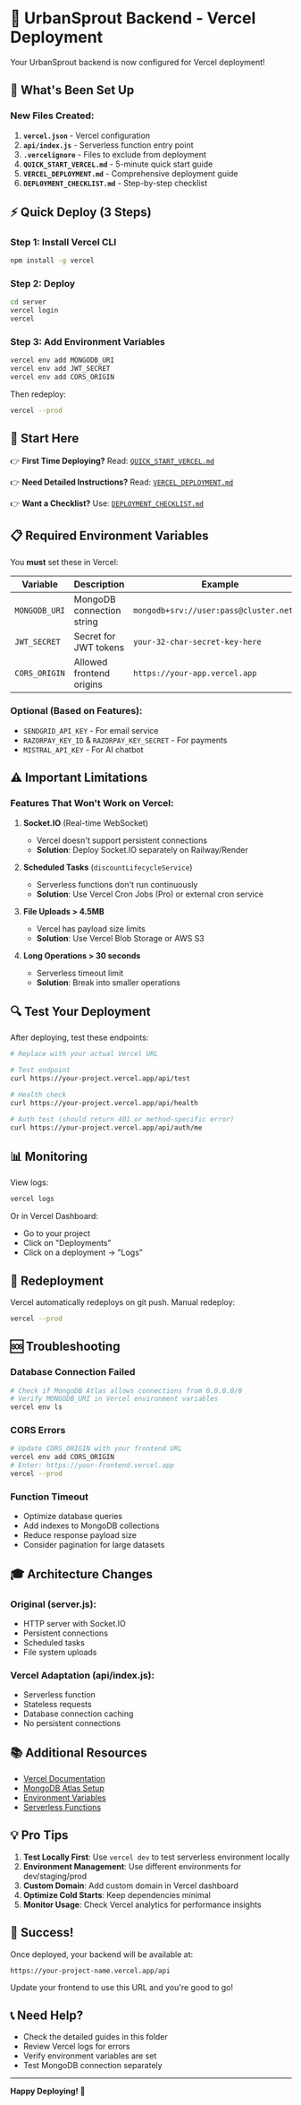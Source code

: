 # 🚀 UrbanSprout Backend - Vercel Deployment

Your UrbanSprout backend is now configured for Vercel deployment!

## 📁 What's Been Set Up

### New Files Created:
1. **`vercel.json`** - Vercel configuration
2. **`api/index.js`** - Serverless function entry point
3. **`.vercelignore`** - Files to exclude from deployment
4. **`QUICK_START_VERCEL.md`** - 5-minute quick start guide
5. **`VERCEL_DEPLOYMENT.md`** - Comprehensive deployment guide
6. **`DEPLOYMENT_CHECKLIST.md`** - Step-by-step checklist

## ⚡ Quick Deploy (3 Steps)

### Step 1: Install Vercel CLI
```bash
npm install -g vercel
```

### Step 2: Deploy
```bash
cd server
vercel login
vercel
```

### Step 3: Add Environment Variables
```bash
vercel env add MONGODB_URI
vercel env add JWT_SECRET
vercel env add CORS_ORIGIN
```

Then redeploy:
```bash
vercel --prod
```

## 🎯 Start Here

👉 **First Time Deploying?** Read: [`QUICK_START_VERCEL.md`](./QUICK_START_VERCEL.md)

👉 **Need Detailed Instructions?** Read: [`VERCEL_DEPLOYMENT.md`](./VERCEL_DEPLOYMENT.md)

👉 **Want a Checklist?** Use: [`DEPLOYMENT_CHECKLIST.md`](./DEPLOYMENT_CHECKLIST.md)

## 📋 Required Environment Variables

You **must** set these in Vercel:

| Variable | Description | Example |
|----------|-------------|---------|
| `MONGODB_URI` | MongoDB connection string | `mongodb+srv://user:pass@cluster.net/db` |
| `JWT_SECRET` | Secret for JWT tokens | `your-32-char-secret-key-here` |
| `CORS_ORIGIN` | Allowed frontend origins | `https://your-app.vercel.app` |

### Optional (Based on Features):
- `SENDGRID_API_KEY` - For email service
- `RAZORPAY_KEY_ID` & `RAZORPAY_KEY_SECRET` - For payments
- `MISTRAL_API_KEY` - For AI chatbot

## ⚠️ Important Limitations

### Features That Won't Work on Vercel:

1. **Socket.IO** (Real-time WebSocket)
   - Vercel doesn't support persistent connections
   - **Solution**: Deploy Socket.IO separately on Railway/Render

2. **Scheduled Tasks** (`discountLifecycleService`)
   - Serverless functions don't run continuously
   - **Solution**: Use Vercel Cron Jobs (Pro) or external cron service

3. **File Uploads > 4.5MB**
   - Vercel has payload size limits
   - **Solution**: Use Vercel Blob Storage or AWS S3

4. **Long Operations > 30 seconds**
   - Serverless timeout limit
   - **Solution**: Break into smaller operations

## 🔍 Test Your Deployment

After deploying, test these endpoints:

```bash
# Replace with your actual Vercel URL

# Test endpoint
curl https://your-project.vercel.app/api/test

# Health check
curl https://your-project.vercel.app/api/health

# Auth test (should return 401 or method-specific error)
curl https://your-project.vercel.app/api/auth/me
```

## 📊 Monitoring

View logs:
```bash
vercel logs
```

Or in Vercel Dashboard:
- Go to your project
- Click on "Deployments"
- Click on a deployment → "Logs"

## 🔄 Redeployment

Vercel automatically redeploys on git push. Manual redeploy:
```bash
vercel --prod
```

## 🆘 Troubleshooting

### Database Connection Failed
```bash
# Check if MongoDB Atlas allows connections from 0.0.0.0/0
# Verify MONGODB_URI in Vercel environment variables
vercel env ls
```

### CORS Errors
```bash
# Update CORS_ORIGIN with your frontend URL
vercel env add CORS_ORIGIN
# Enter: https://your-frontend.vercel.app
vercel --prod
```

### Function Timeout
- Optimize database queries
- Add indexes to MongoDB collections
- Reduce response payload size
- Consider pagination for large datasets

## 🎓 Architecture Changes

### Original (server.js):
- HTTP server with Socket.IO
- Persistent connections
- Scheduled tasks
- File system uploads

### Vercel Adaptation (api/index.js):
- Serverless function
- Stateless requests
- Database connection caching
- No persistent connections

## 📚 Additional Resources

- [Vercel Documentation](https://vercel.com/docs)
- [MongoDB Atlas Setup](https://www.mongodb.com/docs/atlas/)
- [Environment Variables](https://vercel.com/docs/projects/environment-variables)
- [Serverless Functions](https://vercel.com/docs/serverless-functions/introduction)

## 💡 Pro Tips

1. **Test Locally First**: Use `vercel dev` to test serverless environment locally
2. **Environment Management**: Use different environments for dev/staging/prod
3. **Custom Domain**: Add custom domain in Vercel dashboard
4. **Optimize Cold Starts**: Keep dependencies minimal
5. **Monitor Usage**: Check Vercel analytics for performance insights

## 🎉 Success!

Once deployed, your backend will be available at:
```
https://your-project-name.vercel.app/api
```

Update your frontend to use this URL and you're good to go!

## 📞 Need Help?

- Check the detailed guides in this folder
- Review Vercel logs for errors
- Verify environment variables are set
- Test MongoDB connection separately

---

**Happy Deploying! 🚀**

